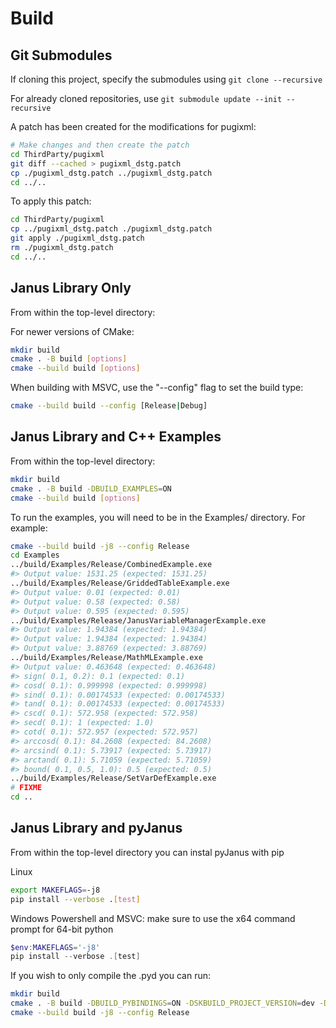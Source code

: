 # Build

## Git Submodules

If cloning this project, specify the submodules using `git clone --recursive`

For already cloned repositories, use `git submodule update --init --recursive`

A patch has been created for the modifications for pugixml:

```sh
# Make changes and then create the patch
cd ThirdParty/pugixml
git diff --cached > pugixml_dstg.patch
cp ./pugixml_dstg.patch ../pugixml_dstg.patch
cd ../..
```

To apply this patch:

```sh
cd ThirdParty/pugixml
cp ../pugixml_dstg.patch ./pugixml_dstg.patch
git apply ./pugixml_dstg.patch
rm ./pugixml_dstg.patch
cd ../..
```

## Janus Library Only

From within the top-level directory:

For newer versions of CMake:

```sh
mkdir build
cmake . -B build [options]
cmake --build build [options]
```

When building with MSVC, use the "--config" flag to set the build type:

```sh
cmake --build build --config [Release|Debug]
```

## Janus Library and C++ Examples

From within the top-level directory:

```sh
mkdir build
cmake . -B build -DBUILD_EXAMPLES=ON
cmake --build build [options]
```

To run the examples, you will need to be in the Examples/ directory. For example:

```sh
cmake --build build -j8 --config Release
cd Examples
../build/Examples/Release/CombinedExample.exe
#> Output value: 1531.25 (expected: 1531.25)
../build/Examples/Release/GriddedTableExample.exe
#> Output value: 0.01 (expected: 0.01)
#> Output value: 0.58 (expected: 0.58)
#> Output value: 0.595 (expected: 0.595)
../build/Examples/Release/JanusVariableManagerExample.exe
#> Output value: 1.94384 (expected: 1.94384)
#> Output value: 1.94384 (expected: 1.94384)
#> Output value: 3.88769 (expected: 3.88769)
../build/Examples/Release/MathMLExample.exe
#> Output value: 0.463648 (expected: 0.463648)
#> sign( 0.1, 0.2): 0.1 (expected: 0.1)
#> cosd( 0.1): 0.999998 (expected: 0.999998)
#> sind( 0.1): 0.00174533 (expected: 0.00174533)
#> tand( 0.1): 0.00174533 (expected: 0.00174533)
#> cscd( 0.1): 572.958 (expected: 572.958)
#> secd( 0.1): 1 (expected: 1.0)
#> cotd( 0.1): 572.957 (expected: 572.957)
#> arccosd( 0.1): 84.2608 (expected: 84.2608)
#> arcsind( 0.1): 5.73917 (expected: 5.73917)
#> arctand( 0.1): 5.71059 (expected: 5.71059)
#> bound( 0.1, 0.5, 1.0): 0.5 (expected: 0.5)
../build/Examples/Release/SetVarDefExample.exe
# FIXME
cd ..
```

## Janus Library and pyJanus

From within the top-level directory you can instal pyJanus with pip

Linux

```sh
export MAKEFLAGS=-j8
pip install --verbose .[test]
```

Windows Powershell and MSVC: make sure to use the x64 command prompt for 64-bit python

```powershell
$env:MAKEFLAGS='-j8'
pip install --verbose .[test]
```

If you wish to only compile the .pyd you can run:

```sh
mkdir build
cmake . -B build -DBUILD_PYBINDINGS=ON -DSKBUILD_PROJECT_VERSION=dev -DBUILD_EXAMPLES=ON
cmake --build build -j8 --config Release
```

